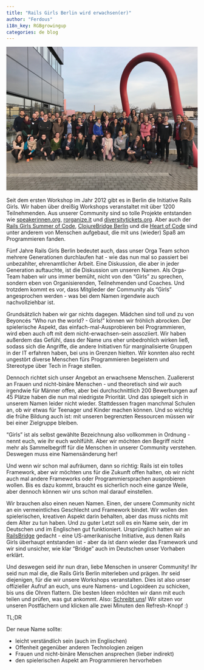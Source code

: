 ```yaml
---
title: "Rails Girls Berlin wird erwachsen(er)"
author: "Ferdous"
i18n_key: RGBgrowingup
categories: de blog
---
```


![](/assets/images/IMG_0876b.jpg)

Seit dem ersten Workshop im Jahr 2012 gibt es in Berlin die Initiative Rails Girls. Wir haben über dreißig Workshops veranstaltet mit über 1200 Teilnehmenden. Aus unserer Community sind so tolle Projekte entstanden wie [speakerinnen.org](http://speakerinnen.org), [rorganize.it](http://rorganize.it) und [diversitytickets.org](http://diversitytickets.org). Aber auch der [Rails Girls Summer of Code](https://railsgirlssummerofcode.org/), [ClojureBridge Berlin](http://clojurebridge-berlin.org/) und die [Heart of Code](http://heartofcode.org/) sind unter anderem von Menschen aufgebaut, die mit uns (wieder) Spaß am Programmieren fanden.

Fünf Jahre Rails Girls Berlin bedeutet auch, dass unser Orga Team schon mehrere Generationen durchlaufen hat - wie das nun mal so passiert bei unbezahlter, ehrenamtlicher Arbeit. Eine Diskussion, die aber in jeder Generation auftauchte, ist die Diskussion um unseren Namen. Als Orga-Team haben wir uns immer bemüht, nicht von den “Girls” zu sprechen, sondern eben von Organisierenden, Teilnehmenden und Coaches. Und trotzdem kommt es vor, dass Mitglieder der Community als “Girls” angesprochen werden - was bei dem Namen irgendwie auch nachvollziehbar ist.

Grundsätzlich haben wir gar nichts dagegen. Mädchen sind toll und zu von Beyoncés “Who run the world? - Girls!” können wir fröhlich abrocken. Der spielerische Aspekt, das einfach-mal-Ausprobieren bei Programmieren, wird eben auch oft mit dem nicht-erwachsen-sein assoziiert. Wir haben außerdem das Gefühl, dass der Name uns eher unbedrohlich wirken ließ, sodass sich die Angriffe, die andere Initiativen für marginalisierte Gruppen in der IT erfahren haben, bei uns in Grenzen hielten. Wir konnten also recht ungestört diverse Menschen fürs Programmieren begeistern und Stereotype über Tech in Frage stellen.

Dennoch richtet sich unser Angebot an erwachsene Menschen. Zuallererst an Frauen und nicht-binäre Menschen - und theoretisch sind wir auch irgendwie für Männer offen, aber bei durchschnittlich 200 Bewerbungen auf 45 Plätze haben die nun mal niedrigste Priorität. Und das spiegelt sich in unserem Namen leider nicht wieder. Stattdessen fragen manchmal Schulen an, ob wir etwas für Teenager und Kinder machen können. Und so wichtig die frühe Bildung auch ist: mit unseren begrenzten Ressourcen müssen wir bei einer Zielgruppe bleiben.

“Girls” ist als selbst gewählte Bezeichnung also vollkommen in Ordnung - nennt euch, wie ihr euch wohlfühlt. Aber wir möchten den Begriff nicht mehr als Sammelbegriff für die Menschen in unserer Community verstehen. Deswegen muss eine Namensänderung her!

Und wenn wir schon mal aufräumen, dann so richtig: Rails ist ein tolles Framework, aber wir möchten uns für die Zukunft offen halten, ob wir nicht auch mal andere Frameworks oder Programmiersprachen ausprobieren wollen. Bis es dazu kommt, braucht es sicherlich noch eine ganze Weile, aber dennoch können wir uns schon mal darauf einstellen.

Wir brauchen also einen neuen Namen. Einen, der unsere Community nicht an ein vermeintliches Geschlecht und Framework bindet. Wir wollen den spielerischen, kreativen Aspekt darin behalten, aber das muss nichts mit dem Alter zu tun haben. Und zu guter Letzt soll es ein Name sein, der im Deutschen und im Englischen gut funktioniert. Ursprünglich hatten wir an [RailsBridge](http://railsbridge.org/) gedacht - eine US-amerikanische Initiative, aus denen Rails Girls überhaupt entstanden ist - aber da ist dann wieder das Framework und wir sind unsicher, wie klar “Bridge” auch im Deutschen unser Vorhaben erklärt.

Und deswegen seid ihr nun dran, liebe Menschen in unserer Community! Ihr seid nun mal die, die Rails Girls Berlin miterleben und prägen. Ihr seid diejenigen, für die wir unsere Workshops veranstalten. Dies ist also unser offizieller Aufruf an euch, uns eure Namens- und Logoideen zu schicken, bis uns die Ohren flattern. Die besten Ideen möchten wir dann mit euch teilen und prüfen, was gut ankommt. Also: [Schreibt uns](mailto:contact@codecurious.org)! Wir sitzen vor unseren Postfächern und klicken alle zwei Minuten den Refresh-Knopf :)


TL;DR

Der neue Name sollte:

- leicht verständlich sein (auch im Englischen)
- Offenheit gegenüber anderen Technologien zeigen
- Frauen und nicht-binäre Menschen ansprechen (lieber indirekt)
- den spielerischen Aspekt am Programmieren hervorheben
